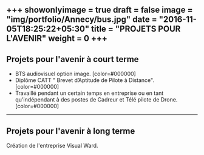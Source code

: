 +++
showonlyimage = true
draft = false
image = "img/portfolio/Annecy/bus.jpg"
date = "2016-11-05T18:25:22+05:30"
title = "PROJETS POUR L'AVENIR"
weight = 0
+++
---
Projets pour l'avenir à court terme
---

- BTS audiovisuel option image. [color=#000000]
- Diplôme CATT " Brevet d’Aptitude de Pilote à Distance".[color=#000000]
- Travaillé pendant un certain temps en entreprise ou en tant qu'indépendant à des postes de Cadreur et Télé pilote de Drone.[color=#000000]

---
Projets pour l'avenir à long terme
---

Création de l'entreprise Visual Ward. 
